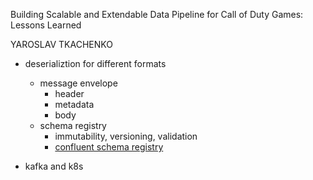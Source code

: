 Building Scalable and Extendable Data Pipeline for Call of Duty Games: Lessons Learned

YAROSLAV TKACHENKO

- deserializtion for different formats
    - message envelope
        - header
        - metadata
        - body
    - schema registry
        - immutability, versioning, validation
        - [confluent schema registry](https://www.confluent.io/confluent-schema-registry/)

- kafka and k8s